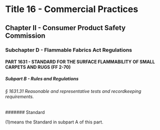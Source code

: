 
# Title 16 - Commercial Practices
## Chapter II - Consumer Product Safety Commission
### Subchapter D - Flammable Fabrics Act Regulations
#### PART 1631 - STANDARD FOR THE SURFACE FLAMMABILITY OF SMALL CARPETS AND RUGS (FF 2-70)
##### Subpart B - Rules and Regulations
###### § 1631.31 Reasonable and representative tests and recordkeeping requirements.
####### Standard

(1)means the Standard in subpart A of this part.
